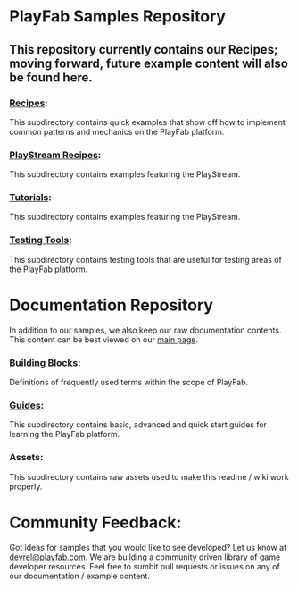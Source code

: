 # PlayFab Samples Repository


This repository currently contains our Recipes; moving forward, future example content will also be found here.  
----

### [Recipes](/Recipes/):
This subdirectory contains quick examples that show off how to implement common patterns and mechanics on the PlayFab platform. 

### [PlayStream Recipes](/PlayStreamRecipes/):
This subdirectory contains examples featuring the PlayStream.

### [Tutorials](/Tutorials/):
This subdirectory contains examples featuring the PlayStream.

### [Testing Tools](/TestingTools/):
This subdirectory contains testing tools that are useful for testing areas of the PlayFab platform. 

# Documentation Repository
In addition to our samples, we also keep our raw documentation contents. This content can be best viewed on our [main page](https://api.playfab.com).

### [Building Blocks]():
Definitions of frequently used terms within the scope of PlayFab.
 
### [Guides](/Guides/):
This subdirectory contains basic, advanced and quick start guides for learning the PlayFab platform.

### Assets:
This subdirectory contains raw assets used to make this readme / wiki work properly.


# Community Feedback:
Got ideas for samples that you would like to see developed? Let us know at [devrel@playfab.com](mailto:devrel@playfab.com). We are building a community driven library of game developer resources. Feel free to sumbit pull requests or issues on any of our documentation / example content.
